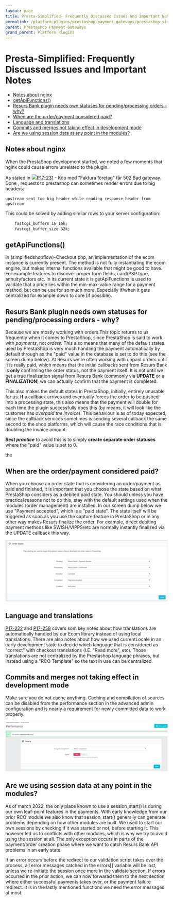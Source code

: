 ```yaml
---
layout: page
title: Presta-Simplified- Frequently Discussed Issues And Important Notes
permalink: /platform-plugins/prestashop-payment-gateways/prestashop-simplifiedshopflow/77365432/
parent: Prestashop Payment Gateways
grand_parent: Platform Plugins
---
```


# Presta-Simplified: Frequently Discussed Issues and Important Notes 

- [Notes about
  nginx](#prestasimplified:frequentlydiscussedissuesandimportantnotes-notesaboutnginx)
- [getApiFunctions()](#prestasimplified:frequentlydiscussedissuesandimportantnotes-getapifunctions())
- [Resurs Bank plugin needs own statuses for pending/processing orders -
  why?](#PrestaSimplified:FrequentlyDiscussedIssuesandImportantNotes-ResursBankpluginneedsownstatusesforpending/processingorders-why?)
- [When are the order/payment considered
  paid?](#PrestaSimplified:FrequentlyDiscussedIssuesandImportantNotes-Whenaretheorder/paymentconsideredpaid?)
- [Language and
  translations](#prestasimplified:frequentlydiscussedissuesandimportantnotes-languageandtranslations)
- [Commits and merges not taking effect in development
  mode](#prestasimplified:frequentlydiscussedissuesandimportantnotes-commitsandmergesnottakingeffectindevelopmentmode)
- [Are we using session data at any point in the
  modules?](#prestasimplified:frequentlydiscussedissuesandimportantnotes-areweusingsessiondataatanypointinthemodules?)

## Notes about nginx
When the PrestaShop development started, we noted a few moments that
nginx could cause errors unrelated to the plugin.

As stated in
[![](https://resursbankplugins.atlassian.net/rest/api/2/universal_avatar/view/type/issuetype/avatar/10303?size=medium)P17-231](https://resursbankplugins.atlassian.net/browse/P17-231?src=confmacro) -
Köp med "Faktura företag" får 502 Bad gateway. Done , requests to
prestashop can sometimes render errors due to big headers:

    upstream sent too big header while reading response header from upstream
This could be solved by adding similar rows to your server
configuration:

```xml
    fastcgi_buffers 16 16k;
    fastcgi_buffer_size 32k;
```
## getApiFunctions()
In (simplifiedshopflow)-Checkout.php, an implementation of the ecom
instance is currently present. The method is not fully instantiating the
ecom engine, but makes internal functions available that might be good
to have. For example features to discover proper form fields, card/PSP
type, annuityfactors etc. In its current state it is getApiFunctions is
used to validate that a price lies within the min-max-value range for a
payment method, but can be use for so much more. Especially if/when it
gets centralized for example down to core (if possible).

## Resurs Bank plugin needs own statuses for pending/processing orders - why?
Because we are mostly working with orders.This topic returns to us
frequently when it comes to PrestaShop, since PrestaShop is said to work
with *payments*, not *orders.* This also means that many of the default
states used by PrestaShop is very much handling the payment
automatically by default through as the "paid" value in the database is
set to do this (see the screen dump below). At Resurs we're often
working with unpaid orders until it is really paid, which means that the
initial callbacks sent from Resurs Bank is **only** confirming the order
status, not the payment itself. It is not until we get a true
finalization signal from Resurs Bank (commonly via **UPDATE** or a
**FINALIZATION**) we can actually confirm that the payment is completed.

This also makes the default states in PrestaShop, initially, entirely
unusable for us. **If** a callback arrives and eventually forces the
order to be pushed into a processing state, this also means that the
payment will double for each time the plugin successfully does this (by
means, it will look like the customer has *overpaid the invoice*). This
behaviour is as of today expected, since the callback services sometimes
is sending several callback the same second to the shop platforms, which
will cause the race conditions that is doubling the invoice amount.

***Best practice*** to avoid this is to simply **create separate order
statuses** where the "paid" value is set to 0.

the 

## When are the order/payment considered paid?
When you choose an order state that is considering an order/payment as
paid and finished, it is important that you choose the state based on
what PrestaShop considers as a debited paid state. You should unless you
have practical reasons not to do this, stay with the default settings
used when the modules (order management) are installed. In our screen
dump below we use "Payment accepted", which is a "paid state". The state
itself will be triggered as soon as you use the capture feature in
PrestaShop or in any other way makes Resurs finalize the order. For
example, direct debiting payment methods like SWISH/VIPPS/etc are
normally instantly finalized via the UPDATE callback this way.

![](../../../../attachments/77365432/81887242.png)

## Language and translations
[P17-222](https://resursbankplugins.atlassian.net/browse/P17-222) and
[P17-258](https://resursbankplugins.atlassian.net/browse/P17-258) covers
som key notes about how translations are automatically handled by our
Ecom library instead of using local translations. There are also notes
about how we used currentLocale in an early development state to decide
which language that is considered as "correct" with checkout
translations (I.E. "Read more", etc). Those translations are not
centralized by the Prestashop language phrases, but instead using a "RCO
Template" so the text in use can be centralized.

## Commits and merges not taking effect in development mode
Make sure you do not cache anything. Caching and compilation of sources
can be disabled from the performance section in the advanced admin
configuration and is nearly a requirement for newly committed data to
work properly.

![](../../../../attachments/77365432/77365433.png)

## Are we using session data at any point in the modules?
As of march 2022, the only place known to use a session_start() is
during our own leaf-point features in the payments. With early knowledge
from our prior RCO module we also know that session_start() generally
can generate problems depending on how other modules are built. We used
to start our own sessions by checking if it was started or not, before
starting it. This however led us to conflicts with other modules, which
is why we try to avoid using the session at all. The only exception
occurs in parts of the payment/order creation phase where we want to
catch Resurs Bank API problems in an early state.

If an error occurs before the redirect to our validation script takes
over the process, all error messages catched in the errors\[\] variable
will be lost, unless we re-initiate the session once more in the
validate section. If errors occurred in the prior action, we can now
forwarad them to the next section where either successful payments takes
over, or the payment failure redirect. It is in the lastly mentioned
functions we need the error messages at most.

